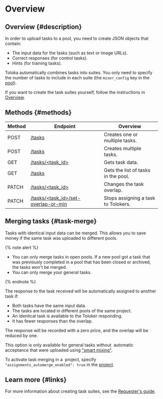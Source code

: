 # Overview

## Overview {#description}

In order to upload tasks to a pool, you need to create JSON objects that contain:

- The input data for the tasks (such as text or image URLs).
- Correct responses (for control tasks).
- Hints (for training tasks).

Toloka automatically combines tasks into suites. You only need to specify the number of tasks to include in each suite (the `mixer_config` key in the [pool](pool.md)).

If you want to create the task suites yourself, follow the instructions in [Overview](task-suite.md).

## Methods {#methods}

Method | Endpoint | Overview
----- | ----- | -----
POST | [/tasks](create-task.md) | Creates one or multiple tasks.
POST | [/tasks](create-tasks-batch.md) | Creates multiple tasks.
GET | [/tasks/<task_id>](get-task.md) | Gets task data.
GET | [/tasks](get-tasks-list.md) | Gets the list of tasks in the pool.
PATCH | [/tasks/<task_id>](edit-task-overlap.md) | Changes the task overlap.
PATCH | [/tasks/<task_id>/set-overlap-or-min](set-min-task-overlap.md) | Stops assigning a task to Tolokers.


## Merging tasks {#task-merge}

Tasks with identical input data can be merged. This allows you to save money if the same task was uploaded to different pools.

{% note alert %}

- You can only merge tasks in open pools. If a new pool got a task that was previously completed in a pool that has been closed or archived, the tasks won't be merged.
- You can only merge your general tasks.

{% endnote %}


The response to the task received will be automatically assigned to another task if:

- Both tasks have the same input data.
- The tasks are located in different pools of the same project.
- An identical task is available to the Toloker responding.
- It has fewer responses than the overlap.

The response will be recorded with a zero price, and the overlap will be reduced by one.

This option is only available for general tasks without  automatic acceptance that were uploaded using ["smart mixing"](https://toloka.ai/docs/guide/concepts/task_upload.html?lang=en).

To activate task merging in a  project, specify `"assignments_automerge_enabled": true` in the [project](project.md).

## Learn more {#links}
For more information about creating task suites, see the [Requester's guide](https://toloka.ai/docs/guide/concepts/pool-main.html?lang=en).
